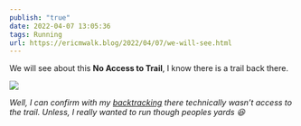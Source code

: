 ```yaml
---
publish: "true"
date: 2022-04-07 13:05:36
tags: Running
url: https://ericmwalk.blog/2022/04/07/we-will-see.html
---
```


We will see about this **No Access to Trail**, I know there is a trail back there.

![](https://ericmwalk.blog/uploads/2022/9172db925a.jpg)

*Well, I can confirm with my [backtracking](http://www.strava.com/activities/6945675970) there technically wasn’t access to the trail. Unless, I really wanted to run though peoples yards 😆*